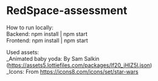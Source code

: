 # RedSpace-assessment 

How to run locally: <br/>
Backend: npm install | npm start <br/>
Frontend: npm install | npm start <br/>

Used assets: <br/>
_Animated baby yoda: By Sam Salkin (https://assets5.lottiefiles.com/packages/lf20_jHIZ5l.json) <br/>
_Icons: From https://icons8.com/icons/set/star-wars